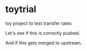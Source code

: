 toytrial
========

toy project to test transfer rates

Let's see if this is correctly pushed.

And if this gets merged to upstream.
